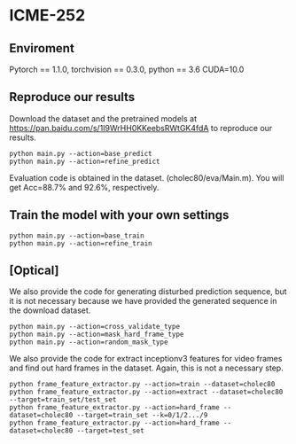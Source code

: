 # ICME-252


## Enviroment
Pytorch == 1.1.0, torchvision == 0.3.0, python == 3.6 CUDA=10.0

## Reproduce our results
Download the dataset and the pretrained models at https://pan.baidu.com/s/1I9WrHH0KKeebsRWtGK4fdA to reproduce our results.

```
python main.py --action=base_predict
python main.py --action=refine_predict
```

Evaluation code is obtained in the dataset. (cholec80/eva/Main.m).
You will get Acc=88.7% and 92.6%, respectively.

## Train the model with your own settings
```
python main.py --action=base_train
python main.py --action=refine_train
```


## [Optical]
We also provide the code for generating disturbed prediction sequence, but it is not necessary because we have provided the generated sequence in the download dataset.
```
python main.py --action=cross_validate_type
python main.py --action=mask_hard_frame_type
python main.py --action=random_mask_type
```

We also provide the code for extract inceptionv3 features for video frames and find out hard frames in the dataset. Again, this is not a necessary step.   
```
python frame_feature_extractor.py --action=train --dataset=cholec80
python frame_feature_extractor.py --action=extract --dataset=cholec80 --target=train_set/test_set
python frame_feature_extractor.py --action=hard_frame --dataset=cholec80 --target=train_set --k=0/1/2.../9
python frame_feature_extractor.py --action=hard_frame --dataset=cholec80 --target=test_set
```
